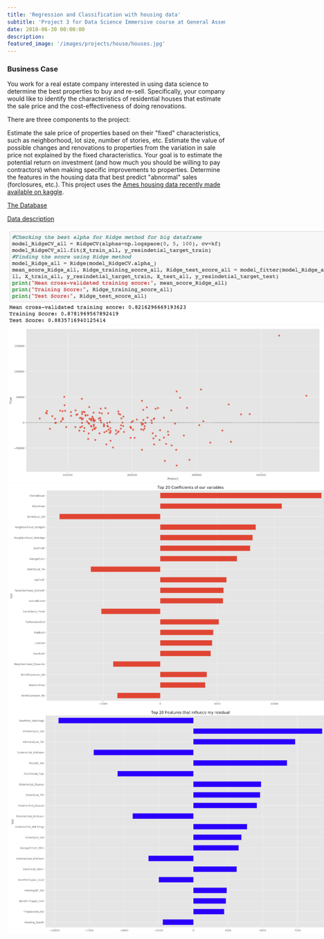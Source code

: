```yaml
---
title: 'Regression and Classification with housing data'
subtitle: 'Project 3 for Data Science Immersive course at General Assembly '
date: 2018-06-30 00:00:00
description:
featured_image: '/images/projects/house/houses.jpg'
---
```



### Business Case
You work for a real estate company interested in using data science to determine the best properties to buy and re-sell. Specifically, your company would like to identify the characteristics of residential houses that estimate the sale price and the cost-effectiveness of doing renovations.

There are three components to the project:

Estimate the sale price of properties based on their "fixed" characteristics, such as neighborhood, lot size, number of stories, etc.
Estimate the value of possible changes and renovations to properties from the variation in sale price not explained by the fixed characteristics. Your goal is to estimate the potential return on investment (and how much you should be willing to pay contractors) when making specific improvements to properties.
Determine the features in the housing data that best predict "abnormal" sales (forclosures, etc.).
This project uses the [Ames housing data recently made available on kaggle](https://www.kaggle.com/c/house-prices-advanced-regression-techniques).

[The Database](https://github.com/enrico-cascavilla/regression-and-classification-with-housing-data/blob/master/housing.csv)

[Data description](https://github.com/enrico-cascavilla/regression-and-classification-with-housing-data/blob/master/data_description.txt)

<div style="height:750px; width:750px;" class="gallery" data-columns="1">
	<img alt="score" style="max-height:100%; max-width:100%;"  src="/images/projects/house/Score.png">
	<img alt="true_pred" style="max-height:100%; max-width:100%;" src="/images/projects/house/true_pred.png">
	<img alt="top_20_coef" style="max-height:100%; max-width:100%;"  src="/images/projects/house/top_20_coef.png">
	<img alt="coef_res" style="max-height:100%; max-width:100%;" src="/images/projects/house/coef_res.png">
</div>
